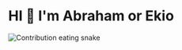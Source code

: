 # HI 🧠 I'm Abraham or Ekio
![Contribution eating snake](https://raw.githubusercontent.com/ABRAHAMEKIO/ABRAHAMEKIO/gh-pages/github-contribution-grid-snake.svg)
